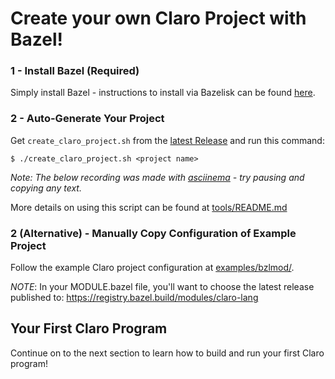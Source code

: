 # Create your own Claro Project with Bazel!
### 1 - Install Bazel (Required)
Simply install Bazel - instructions to install via Bazelisk can be found [here](https://bazel.build/install/bazelisk).

### 2 - Auto-Generate Your Project
Get `create_claro_project.sh` from the [latest Release](https://github.com/JasonSteving99/claro-lang/releases/latest)
and run this command:
```
$ ./create_claro_project.sh <project name>
```
_Note: The below recording was made with [asciinema](https://asciinema.org/) - try pausing and copying any text._
<script async id="asciicast-SsZNBSFJpmAHgnzEu7Bj29hRu" src="https://asciinema.org/a/SsZNBSFJpmAHgnzEu7Bj29hRu.js"></script>

More details on using this script can be found at [tools/README.md](tools/README.md)

### 2 (Alternative) - Manually Copy Configuration of Example Project
Follow the example Claro project configuration at
[examples/bzlmod/](https://github.com/JasonSteving99/claro-lang/tree/main/examples/bzlmod).

_NOTE_: In your MODULE.bazel file, you'll want to choose the latest release published to:
https://registry.bazel.build/modules/claro-lang

## Your First Claro Program

Continue on to the next section to learn how to build and run your first Claro program!